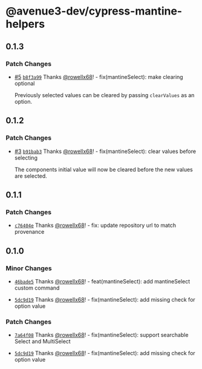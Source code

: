 # @avenue3-dev/cypress-mantine-helpers

## 0.1.3

### Patch Changes

- [#5](https://github.com/Avenue3-dev/cypress-mantine-helpers/pull/5) [`b8f3a99`](https://github.com/Avenue3-dev/cypress-mantine-helpers/commit/b8f3a9933bb6f505a630c5009fdebf09514ec152) Thanks [@rowellx68](https://github.com/rowellx68)! - fix(mantineSelect): make clearing optional

  Previously selected values can be cleared by passing `clearValues` as an option.

## 0.1.2

### Patch Changes

- [#3](https://github.com/Avenue3-dev/cypress-mantine-helpers/pull/3) [`b91bab3`](https://github.com/Avenue3-dev/cypress-mantine-helpers/commit/b91bab380683149ce63a92777ca46dc77ae1d321) Thanks [@rowellx68](https://github.com/rowellx68)! - fix(mantineSelect): clear values before selecting

  The components initial value will now be cleared before the new values are selected.

## 0.1.1

### Patch Changes

- [`c76404e`](https://github.com/Avenue3-dev/cypress-mantine-helpers/commit/c76404e9ab5eefa51304338e1a8edc52b13e8eae) Thanks [@rowellx68](https://github.com/rowellx68)! - fix: update repository url to match provenance

## 0.1.0

### Minor Changes

- [`46bade5`](https://github.com/Avenue3-dev/cypress-mantine-helpers/commit/46bade55b3939462db283661f6b4a5e618fcace5) Thanks [@rowellx68](https://github.com/rowellx68)! - feat(mantineSelect): add mantineSelect custom command

- [`5dc9d19`](https://github.com/Avenue3-dev/cypress-mantine-helpers/commit/5dc9d19666283823a0383f63b218364ee793869c) Thanks [@rowellx68](https://github.com/rowellx68)! - fix(mantineSelect): add missing check for option value

### Patch Changes

- [`7a64f08`](https://github.com/Avenue3-dev/cypress-mantine-helpers/commit/7a64f0880d8231749603c61b1477dc5c54395621) Thanks [@rowellx68](https://github.com/rowellx68)! - fix(mantineSelect): support searchable Select and MultiSelect

- [`5dc9d19`](https://github.com/Avenue3-dev/cypress-mantine-helpers/commit/5dc9d19666283823a0383f63b218364ee793869c) Thanks [@rowellx68](https://github.com/rowellx68)! - fix(mantineSelect): add missing check for option value
